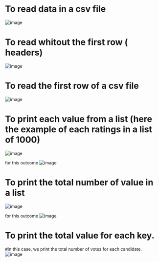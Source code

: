 # To read data in a csv file
![image](https://user-images.githubusercontent.com/78506782/111400336-81c39c80-869d-11eb-801b-80ea659fb825.png)


# To read whitout the first row ( headers)
![image](https://user-images.githubusercontent.com/78506782/111400951-bedc5e80-869e-11eb-88c3-e35421630a48.png)




# To read the first row of a csv file
![image](https://user-images.githubusercontent.com/78506782/111400180-2abdc780-869d-11eb-8671-65b5e2c21124.png)


# To print each value from a list (here the example of each ratings in a list of 1000)

![image](https://user-images.githubusercontent.com/78506782/111408411-a6bf0c00-86ab-11eb-9dde-357abcf0cff3.png)

for this outcome ![image](https://user-images.githubusercontent.com/78506782/111408521-c9e9bb80-86ab-11eb-865c-28ea8ce3df57.png)

# To print the total number of value in a list
![image](https://user-images.githubusercontent.com/78506782/111545926-3ff22f00-874d-11eb-863d-c406227deeb3.png)

for this outcome ![image](https://user-images.githubusercontent.com/78506782/111546050-6d3edd00-874d-11eb-8b80-a0a5583accce.png)

# To print the total value for each key. 
#in this case, we print the total number of votes for each candidate.
![image](https://user-images.githubusercontent.com/78506782/111549184-256e8480-8752-11eb-8923-78653ead2f9b.png)
